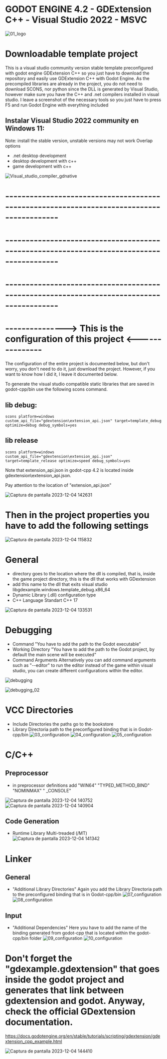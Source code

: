 # GODOT ENGINE 4.2 - GDExtension C++ - Visual Studio 2022 - MSVC

![01_logo](https://github.com/godotengine/godot-cpp/assets/12847027/4b515778-d07a-4cb4-a618-e13af3d7dba7)

# Downloadable template project

This is a visual studio community version stable template preconfigured with godot engine GDExtension C++ so you just have to download the repository and easily use GDExtension C++ with Godot Engine.
As the precompiled libraries are already in the project, you do not need to download SCONS, nor python since the DLL is generated by Visual Studio, however make sure you have the C++ and .net compilers installed in visual studio. I leave a screenshot of the necessary tools so you just have to press F5 and run Godot Engine with everything included

## Instalar Visual Studio 2022 community en Windows 11:

Note: install the stable version, unstable versions may not work
Overlap options
* .net desktop development
* desktop development with c++
* game development with c++

![Visual_studio_compiler_gdnative](https://gitlab.com/kone9/godot-engine-4.2-template-gdextension-with-vscode-windows-11/-/raw/main/01_instalacionVisualStudio.png)


# -----------------------------------------------------------------------------------------
# -----------------------------------------------------------------------------------------
# -----------------------------------------------------------------------------------------

# --------------->  This is the configuration of this project <---------------

The configuration of the entire project is documented below, but don't worry, you don't need to do it, just download the project. However, if you want to know how I did it, I leave it documented below.

To generate the visual studio compatible static libraries that are saved in godot-cpp/bin use the following scons command.

## lib debug:
`scons platform=windows custom_api_file="gdextension\extension_api.json" target=template_debug optimize=debug debug_symbols=yes`

## lib release
`scons platform=windows custom_api_file="gdextension\extension_api.json" target=template_release optimize=speed debug_symbols=yes
`

Note that extension_api.json in godot-cpp 4.2 is located inside gdextension\extension_api.json.

Pay attention to the location of "extension_api.json"

![Captura de pantalla 2023-12-04 142631](https://github.com/godotengine/godot-cpp/assets/12847027/f9ab7d5a-fd47-42cf-b933-ab0365b2152c)


# Then in the project properties you have to add the following settings
![Captura de pantalla 2023-12-04 115832](https://github.com/godotengine/godot-cpp/assets/12847027/821b2ca9-88b2-477c-9889-e38e563b5541)

# General

* directory goes to the location where the dll is compiled, that is, inside the game project directory, this is the dll that works with GDextension
* add this name to the dll that exits visual studio libgdexample.windows.template_debug.x86_64
* Dynamic Library (.dll) configuration type
* C++ Language Standart C++ 17

![Captura de pantalla 2023-12-04 133531](https://github.com/godotengine/godot-cpp/assets/12847027/bc5b347f-5a67-4b39-9c10-ef12f87db8f6)

# Debugging

* Command "You have to add the path to the Godot executable"
* Working Directory "You have to add the path to the Godot project, by default the main scene will be executed"
* Command Arguments Alternatively you can add command arguments such as "--editor" to run the editor instead of the game within visual studio, you can create different configurations within the editor.

![debugging](https://github.com/godotengine/godot-cpp/assets/12847027/0b6033ec-a1db-45de-a3f4-ed4cf2b9eaf3)

![debugging_02](https://github.com/godotengine/godot-cpp/assets/12847027/2c8ab9da-5411-45ae-a26b-7b9f445c45d1)


# VCC Directories

* Include Directories the paths go to the bookstore
* Library Directoria path to the preconfigured binding that is in Godot-cpp/bin
![03_configuration](https://github.com/godotengine/godot-cpp/assets/12847027/4832cbc8-9ec9-45f0-a536-7087330aaf8c)
![04_configuration](https://github.com/godotengine/godot-cpp/assets/12847027/15a7019f-51bb-4ade-966d-7a4315556f79)
![05_configuration](https://github.com/godotengine/godot-cpp/assets/12847027/78899e72-3b58-42af-8aa9-cb722d45bfdc)


# C/C++

## Preprocessor

* in preprocessor definitions add "WIN64" "TYPED_METHOD_BIND"  "NOMINMAX" " _CONSOLE"

![Captura de pantalla 2023-12-04 140752](https://github.com/godotengine/godot-cpp/assets/12847027/3fc29c41-8e2e-4a73-9690-b0a9cab4f2e6)
![Captura de pantalla 2023-12-04 140904](https://github.com/godotengine/godot-cpp/assets/12847027/e96b72f6-573b-4849-8b5f-4cfbb420d623)


## Code Generation

* Runtime Library Multi-treaded (/MT)
![Captura de pantalla 2023-12-04 141342](https://github.com/godotengine/godot-cpp/assets/12847027/ff0ec031-79a9-46ea-9d2c-2729bc5eb84e)


# Linker

## General

* "Additional Library Directories" Again you add the Library Directoria path to the preconfigured binding that is in Godot-cpp/bin
![07_configuration](https://github.com/godotengine/godot-cpp/assets/12847027/1cbc9d53-bc87-48f6-891f-218c0c309674)
![08_configuration](https://github.com/godotengine/godot-cpp/assets/12847027/291dab2f-199c-4b54-938f-e39f66ff9f35)

## Input

* "Additional Dependencies" Here you have to add the name of the binding generated from godot-cpp that is located within the godot-cpp/bin folder
![09_configuration](https://github.com/godotengine/godot-cpp/assets/12847027/8a1e63f8-ba6a-43b5-b4a0-26423cabc41c)
![10_configuration](https://github.com/godotengine/godot-cpp/assets/12847027/86515a1a-afdc-4758-98b6-02843fcefc2c)
 


# Don't forget the "gdexample.gdextension" that goes inside the godot project and generates that link between gdextension and godot. Anyway, check the official GDextension documentation.

https://docs.godotengine.org/en/stable/tutorials/scripting/gdextension/gdextension_cpp_example.html

![Captura de pantalla 2023-12-04 144410](https://github.com/godotengine/godot-cpp/assets/12847027/c652f865-1796-4f12-be06-741059ced850)



